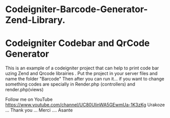 # Codeigniter-Barcode-Generator-Zend-Library.
<h1>Codeigniter Codebar and QrCode Generator</h1>
This is an example of a codeigniter project that can help to print  code bar uzing Zend and Qrcode librairies .
Put the project in your server files and name the folder "Barcode"
Then after you can run it...
if you want to change something codes are specially in Render.php (controllers) and render.php(views)

Follow me on YouTube https://www.youtube.com/channel/UC80UlinWA5GEwmUa-1K3zKg
Urakoze ... Thank you ... Merci .... Asante
